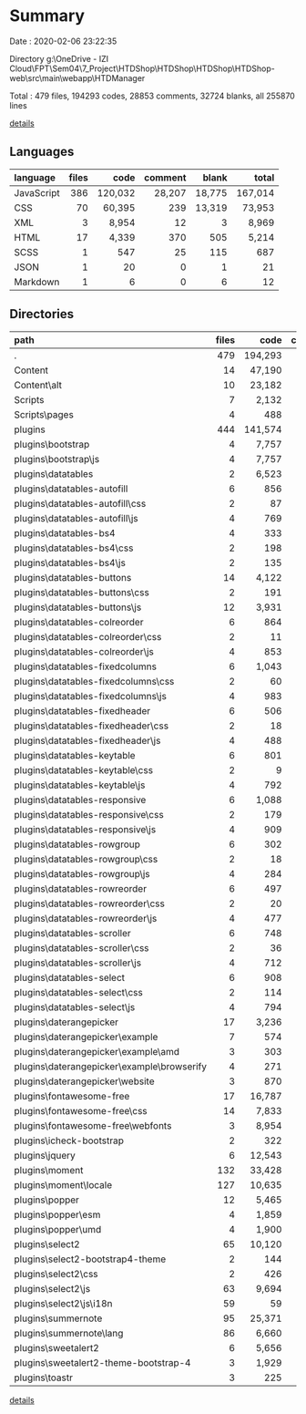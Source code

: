 # Summary

Date : 2020-02-06 23:22:35

Directory g:\OneDrive - IZI Cloud\FPT\Sem04\7_Project\HTDShop\HTDShop\HTDShop\HTDShop-web\src\main\webapp\HTDManager

Total : 479 files,  194293 codes, 28853 comments, 32724 blanks, all 255870 lines

[details](details.md)

## Languages
| language | files | code | comment | blank | total |
| :--- | ---: | ---: | ---: | ---: | ---: |
| JavaScript | 386 | 120,032 | 28,207 | 18,775 | 167,014 |
| CSS | 70 | 60,395 | 239 | 13,319 | 73,953 |
| XML | 3 | 8,954 | 12 | 3 | 8,969 |
| HTML | 17 | 4,339 | 370 | 505 | 5,214 |
| SCSS | 1 | 547 | 25 | 115 | 687 |
| JSON | 1 | 20 | 0 | 1 | 21 |
| Markdown | 1 | 6 | 0 | 6 | 12 |

## Directories
| path | files | code | comment | blank | total |
| :--- | ---: | ---: | ---: | ---: | ---: |
| . | 479 | 194,293 | 28,853 | 32,724 | 255,870 |
| Content | 14 | 47,190 | 158 | 9,336 | 56,684 |
| Content\alt | 10 | 23,182 | 91 | 4,662 | 27,935 |
| Scripts | 7 | 2,132 | 453 | 387 | 2,972 |
| Scripts\pages | 4 | 488 | 203 | 46 | 737 |
| plugins | 444 | 141,574 | 27,881 | 22,711 | 192,166 |
| plugins\bootstrap | 4 | 7,757 | 1,703 | 2,004 | 11,464 |
| plugins\bootstrap\js | 4 | 7,757 | 1,703 | 2,004 | 11,464 |
| plugins\datatables | 2 | 6,523 | 6,993 | 1,986 | 15,502 |
| plugins\datatables-autofill | 6 | 856 | 299 | 228 | 1,383 |
| plugins\datatables-autofill\css | 2 | 87 | 0 | 7 | 94 |
| plugins\datatables-autofill\js | 4 | 769 | 299 | 221 | 1,289 |
| plugins\datatables-bs4 | 4 | 333 | 30 | 40 | 403 |
| plugins\datatables-bs4\css | 2 | 198 | 0 | 11 | 209 |
| plugins\datatables-bs4\js | 2 | 135 | 30 | 29 | 194 |
| plugins\datatables-buttons | 14 | 4,122 | 760 | 861 | 5,743 |
| plugins\datatables-buttons\css | 2 | 191 | 0 | 7 | 198 |
| plugins\datatables-buttons\js | 12 | 3,931 | 760 | 854 | 5,545 |
| plugins\datatables-colreorder | 6 | 864 | 482 | 235 | 1,581 |
| plugins\datatables-colreorder\css | 2 | 11 | 0 | 3 | 14 |
| plugins\datatables-colreorder\js | 4 | 853 | 482 | 232 | 1,567 |
| plugins\datatables-fixedcolumns | 6 | 1,043 | 522 | 242 | 1,807 |
| plugins\datatables-fixedcolumns\css | 2 | 60 | 0 | 7 | 67 |
| plugins\datatables-fixedcolumns\js | 4 | 983 | 522 | 235 | 1,740 |
| plugins\datatables-fixedheader | 6 | 506 | 183 | 124 | 813 |
| plugins\datatables-fixedheader\css | 2 | 18 | 0 | 5 | 23 |
| plugins\datatables-fixedheader\js | 4 | 488 | 183 | 119 | 790 |
| plugins\datatables-keytable | 6 | 801 | 305 | 221 | 1,327 |
| plugins\datatables-keytable\css | 2 | 9 | 0 | 3 | 12 |
| plugins\datatables-keytable\js | 4 | 792 | 305 | 218 | 1,315 |
| plugins\datatables-responsive | 6 | 1,088 | 391 | 222 | 1,701 |
| plugins\datatables-responsive\css | 2 | 179 | 0 | 4 | 183 |
| plugins\datatables-responsive\js | 4 | 909 | 391 | 218 | 1,518 |
| plugins\datatables-rowgroup | 6 | 302 | 155 | 96 | 553 |
| plugins\datatables-rowgroup\css | 2 | 18 | 0 | 5 | 23 |
| plugins\datatables-rowgroup\js | 4 | 284 | 155 | 91 | 530 |
| plugins\datatables-rowreorder | 6 | 497 | 270 | 141 | 908 |
| plugins\datatables-rowreorder\css | 2 | 20 | 0 | 5 | 25 |
| plugins\datatables-rowreorder\js | 4 | 477 | 270 | 136 | 883 |
| plugins\datatables-scroller | 6 | 748 | 467 | 197 | 1,412 |
| plugins\datatables-scroller\css | 2 | 36 | 0 | 3 | 39 |
| plugins\datatables-scroller\js | 4 | 712 | 467 | 194 | 1,373 |
| plugins\datatables-select | 6 | 908 | 277 | 213 | 1,398 |
| plugins\datatables-select\css | 2 | 114 | 0 | 4 | 118 |
| plugins\datatables-select\js | 4 | 794 | 277 | 209 | 1,280 |
| plugins\daterangepicker | 17 | 3,236 | 131 | 808 | 4,175 |
| plugins\daterangepicker\example | 7 | 574 | 4 | 171 | 749 |
| plugins\daterangepicker\example\amd | 3 | 303 | 4 | 83 | 390 |
| plugins\daterangepicker\example\browserify | 4 | 271 | 0 | 88 | 359 |
| plugins\daterangepicker\website | 3 | 870 | 10 | 197 | 1,077 |
| plugins\fontawesome-free | 17 | 16,787 | 72 | 3,547 | 20,406 |
| plugins\fontawesome-free\css | 14 | 7,833 | 60 | 3,544 | 11,437 |
| plugins\fontawesome-free\webfonts | 3 | 8,954 | 12 | 3 | 8,969 |
| plugins\icheck-bootstrap | 2 | 322 | 9 | 65 | 396 |
| plugins\jquery | 6 | 12,543 | 3,372 | 3,704 | 19,619 |
| plugins\moment | 132 | 33,428 | 890 | 2,320 | 36,638 |
| plugins\moment\locale | 127 | 10,635 | 187 | 868 | 11,690 |
| plugins\popper | 12 | 5,465 | 4,257 | 1,348 | 11,070 |
| plugins\popper\esm | 4 | 1,859 | 1,419 | 465 | 3,743 |
| plugins\popper\umd | 4 | 1,900 | 1,419 | 470 | 3,789 |
| plugins\select2 | 65 | 10,120 | 721 | 2,626 | 13,467 |
| plugins\select2-bootstrap4-theme | 2 | 144 | 0 | 21 | 165 |
| plugins\select2\css | 2 | 426 | 0 | 58 | 484 |
| plugins\select2\js | 63 | 9,694 | 721 | 2,568 | 12,983 |
| plugins\select2\js\i18n | 59 | 59 | 59 | 59 | 177 |
| plugins\summernote | 95 | 25,371 | 5,060 | 216 | 30,647 |
| plugins\summernote\lang | 86 | 6,660 | 44 | 87 | 6,791 |
| plugins\sweetalert2 | 6 | 5,656 | 496 | 1,046 | 7,198 |
| plugins\sweetalert2-theme-bootstrap-4 | 3 | 1,929 | 30 | 198 | 2,157 |
| plugins\toastr | 3 | 225 | 6 | 2 | 233 |

[details](details.md)